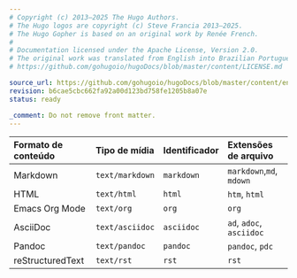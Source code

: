 ```yaml
---
# Copyright (c) 2013–2025 The Hugo Authors.
# The Hugo logos are copyright (c) Steve Francia 2013–2025.
# The Hugo Gopher is based on an original work by Renée French.
#
# Documentation licensed under the Apache License, Version 2.0.
# The original work was translated from English into Brazilian Portuguese.
# https://github.com/gohugoio/hugoDocs/blob/master/content/LICENSE.md

source_url: https://github.com/gohugoio/hugoDocs/blob/master/content/en/_common/content-format-table.md
revision: b6cae5cbc662fa92a00d123bd758fe1205b8a07e
status: ready

_comment: Do not remove front matter.
---
```


 Formato de conteúdo | Tipo de mídia   | Identificador | Extensões de arquivo
:--------------------|:----------------|:--------------|:-------------------------
 Markdown            | `text/markdown` | `markdown`    | `markdown`,`md`, `mdown`
 HTML                | `text/html`     | `html`        | `htm`, `html`
 Emacs Org Mode      | `text/org`      | `org`         | `org`
 AsciiDoc            | `text/asciidoc` | `asciidoc`    | `ad`, `adoc`, `asciidoc`
 Pandoc              | `text/pandoc`   | `pandoc`      | `pandoc`, `pdc`
 reStructuredText    | `text/rst`      | `rst`         | `rst`
<!-- do not remove this comment -->
